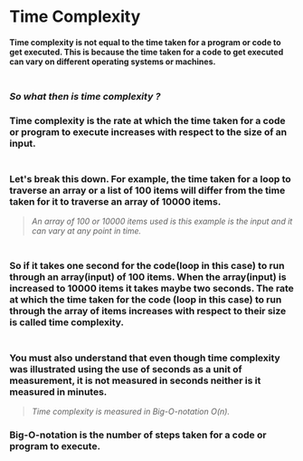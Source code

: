 # **Time Complexity**

#### Time complexity is not equal to the time taken for a program or code to get executed. This is because the time taken for a code to get executed can vary on different operating systems or machines.

### <br>**_So what then is time complexity ?_**

### Time complexity is the rate at which the time taken for a code or program to execute increases with respect to the size of an input.

### <br>Let's break this down. For example, the time taken for a loop to traverse an array or a list of 100 items will differ from the time taken for it to traverse an array of 10000 items.

> _An array of 100 or 10000 items used is this example is the input and it can vary at any point in time._

### <br>So if it takes one second for the code(loop in this case) to run through an array(input) of 100 items. When the array(input) is increased to 10000 items it takes maybe two seconds. The rate at which the time taken for the code (loop in this case) to run through the array of items increases with respect to their size is called time complexity.

### <br> You must also understand that even though time complexity was illustrated using the use of seconds as a unit of measurement, it is not measured in seconds neither is it measured in minutes.

> _Time complexity is measured in Big-O-notation O(n)._

### Big-O-notation is the number of steps taken for a code or program to execute.
